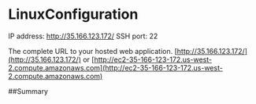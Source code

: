 # LinuxConfiguration

IP address: http://35.166.123.172/
SSH port: 22

The complete URL to your hosted web application.
[http://35.166.123.172/](http://35.166.123.172/) 
or 
[http://ec2-35-166-123-172.us-west-2.compute.amazonaws.com](http://ec2-35-166-123-172.us-west-2.compute.amazonaws.com)

##Summary
